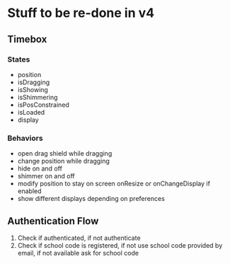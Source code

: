 # Stuff to be re-done in v4
## Timebox

### States
 * position
 * isDragging
 * isShowing
 * isShimmering
 * isPosConstrained
 * isLoaded
 * display

### Behaviors
 * open drag shield while dragging
 * change position while dragging
 * hide on and off
 * shimmer on and off
 * modify position to stay on screen onResize or onChangeDisplay if enabled
 * show different displays depending on preferences


## Authentication Flow
 1. Check if authenticated, if not authenticate
 2. Check if school code is registered, 
    if not use school code provided by email, 
    if not available ask for school code

